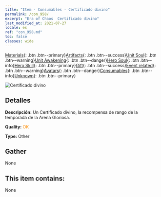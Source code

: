 ```yaml
---
title: "Item - Consumables - Certificado divino"
permalink: /con_958/
excerpt: "Era of Chaos  Certificado divino"
last_modified_at: 2021-07-27
locale: es
ref: "con_958.md"
toc: false
classes: wide
---
```

 [Materials](/ItemsES/){: .btn .btn--primary}[Artifacts](/ItemsES/Artifacts/){: .btn .btn--success}[Unit Soul](/ItemsES/UnitSoul/){: .btn .btn--warning}[Unit Awakening](/ItemsES/UnitAwakening/){: .btn .btn--danger}[Hero Soul](/ItemsES/HeroSoul/){: .btn .btn--info}[Hero Skill](/ItemsES/HeroSkill/){: .btn .btn--primary}[Gift](/ItemsES/Gift/){: .btn .btn--success}[Event related](/ItemsES/Events/){: .btn .btn--warning}[Avatars](/ItemsES/Avatars/){: .btn .btn--danger}[Consumables](/ItemsES/Consumables/){: .btn .btn--info}[Unknown](/ItemsES/Unknown/){: .btn .btn--primary}

 ![Certificado divino](/images/t/i_40053.png)

## Detalles
 **Descripción:** Un Certificado divino, la recompensa de rango de la temporada de la Arena Gloriosa.

 **Quality:** <span style="color: #FF8C00">OK</span>

 **Type:** Other

## Gather

  None

## This item contains:

  None

